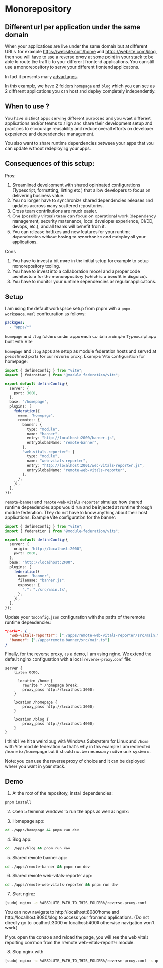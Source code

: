 # Monorepository

## Different url per application under the same domain

When your applications are live under the same domain but at different URLs, for example https://website.com/home and https://website.com/blog, then you will have to use a reverse proxy at some point in your stack to be able to route the traffic to your different frontend applications. You can still use a monorepository to serve your different frontend applications.

In fact it presents many [advantages](https://www.simplefrontend.dev/blog/why-a-frontend-monorepo/).

In this example, we have 2 folders `homepage` and `blog` which you can see as 2 different applications you can host and deploy completely independently.

## When to use ?

You have distinct apps serving different purposes and you want different applications and/or teams to align and share their development setup and practices to encourage reusability and reduce overall efforts on developer experience and dependencies management.

You also want to share runtime dependencies between your apps that you can update without redeploying your apps.

## Consequences of this setup:

Pros:

1. Streamlined development with shared opininated configurations (Typescript, formatting, linting etc.) that allow developers to focus on delivering business value.
1. You no longer have to synchronize shared dependencies releases and updates accross many scattered repositories.
1. Cross team contributions are much easier.
1. One (possibly virtual) team can focus on operational work (dependency management, security maitenance, local developer experience, CI/CD, devops, etc.), and all teams will benefit from it.
1. You can release hotfixes and new features for your runtime dependencies without having to syncrhonize and redeploy all your applications.

Cons:

1. You have to invest a bit more in the initial setup for example to setup monorepository tooling.
1. You have to invest into a collaboration model and a proper code architecture for the monorepository (which is a benefit in disguise).
1. You have to monitor your runtime dependencies as regular applications.

## Setup

I am using the default workspace setup from pnpm with a `pnpm-workspace.yaml` configuration as follows:

```yaml
packages:
  - "apps/*"
```

`homepage` and `blog` folders under apps each contain a simple Typescript app built with Vite.

`homepage` and `blog` apps are setup as module federation hosts and served at predefined ports for our reverse proxy. Example Vite configuration for homepage:

```typescript
import { defineConfig } from "vite";
import { federation } from "@module-federation/vite";

export default defineConfig({
  server: {
    port: 3000,
  },
  base: "/homepage",
  plugins: [
    federation({
      name: "homepage",
      remotes: {
        banner: {
          type: "module",
          name: "banner",
          entry: "http://localhost:2000/banner.js",
          entryGlobalName: "remote-banner",
        },
        "web-vitals-reporter": {
          type: "module",
          name: "web-vitals-reporter",
          entry: "http://localhost:2001/web-vitals-reporter.js",
          entryGlobalName: "remote-web-vitals-reporter",
        },
      },
    }),
  ],
});
```

`remote-banner` and `remote-web-vitals-reporter` simulate how shared runtime dependencies apps would run and be injected at runtime through module federation. They do not have to know anything about their host applications. Example Vite configuration for the banner:

```typescript
import { defineConfig } from "vite";
import { federation } from "@module-federation/vite";

export default defineConfig({
  server: {
    origin: "http://localhost:2000",
    port: 2000,
  },
  base: "http://localhost:2000",
  plugins: [
    federation({
      name: "banner",
      filename: "banner.js",
      exposes: {
        ".": "./src/main.ts",
      },
    }),
  ],
});
```

Update your `tsconfig.json` configuration with the paths of the remote runtime dependencies:

```json
"paths": {
  "web-vitals-reporter": ["./apps/remote-web-vitals-reporter/src/main.ts"],
  "banner": ["./apps/remote-banner/src/main.ts"]
}
```

Finally, for the reverse proxy, as a demo, I am using nginx. We extend the default nginx configuration with a local `reverse-proxy.conf` file:

```
server {
    listen 8080;

      location /home {
        rewrite ^ /homepage break;
        proxy_pass http://localhost:3000;
    }

    location /homepage {
        proxy_pass http://localhost:3000;
    }

    location /blog {
        proxy_pass http://localhost:4000;
    }
}
```

I think I've hit a weird bug with Windows Subsystem for Linux and `/home` with Vite module federation so that's why in this example I am redirected /home to /homepage but it should not be necessary native unix systems.

Note: you can use the reverse proxy of choice and it can be deployed where you want in your stack.

## Demo

1. At the root of the repository, install dependencies:

```bash
pnpm install
```

2. Open 5 terminal windows to run the apps as well as nginx:

3. Homepage app:

```bash
cd ./apps/homepage && pnpm run dev
```

4. Blog app:

```bash
cd ./apps/blog && pnpm run dev
```

5. Shared remote banner app:

```bash
cd ./apps/remote-banner && pnpm run dev
```

6. Shared remote web-vitals-reporter app:

```bash
cd ./apps/remote-web-vitals-reporter && pnpm run dev
```

7. Start nginx:

```bash
[sudo] nginx -c %ABSOLUTE_PATH_TO_THIS_FOLDER%/reverse-proxy.conf
```

You can now navigate to http://localhost:8080/home and http://localhost:8080/blog to access your frontend applications. (Do not directly go to localhost:3000 or localhost:4000 otherwise navigation won't work.)

If you open the console and reload the page, you will see the web vitals reporting common from the rremote web-vitals-reporter module.

8. Stop nginx with

```bash
[sudo] nginx -c %ABSOLUTE_PATH_TO_THIS_FOLDER%/reverse-proxy.conf -s quit
```
